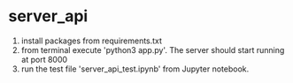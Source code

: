 # server_api

1. install packages from requirements.txt
2. from terminal execute 'python3 app.py'. The server should start running at port 8000
3. run the test file 'server_api_test.ipynb' from Jupyter notebook.
